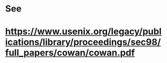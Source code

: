 
# See
# https://www.usenix.org/legacy/publications/library/proceedings/sec98/full_papers/cowan/cowan.pdf

